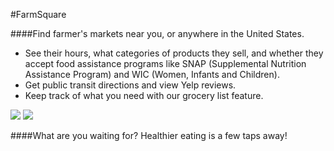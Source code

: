 #FarmSquare

####Find farmer's markets near you, or anywhere in the United States.

* See their hours, what categories of products they sell, and whether they accept food assistance programs like SNAP (Supplemental Nutrition Assistance Program) and WIC (Women, Infants and Children).
* Get public transit directions and view Yelp reviews.
* Keep track of what you need with our grocery list feature.

![](http://a2.mzstatic.com/us/r30/Purple49/v4/39/cb/56/39cb56de-2c19-db68-e1d0-07d35e309940/screen696x696.jpeg)
![](http://a1.mzstatic.com/us/r30/Purple20/v4/2c/49/ad/2c49adbb-9107-82fb-8966-eb92b229fa5a/screen696x696.jpeg)

####What are you waiting for? Healthier eating is a few taps away!
